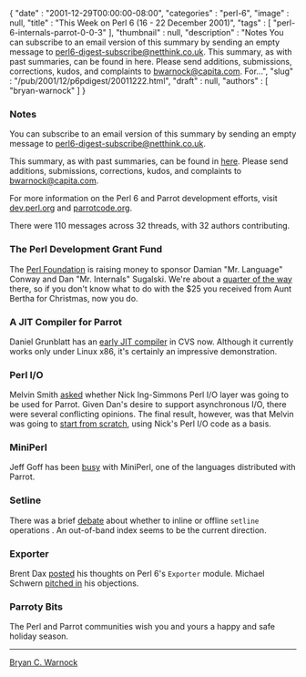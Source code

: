 {
   "date" : "2001-12-29T00:00:00-08:00",
   "categories" : "perl-6",
   "image" : null,
   "title" : "This Week on Perl 6 (16 - 22 December 2001)",
   "tags" : [
      "perl-6-internals-parrot-0-0-3"
   ],
   "thumbnail" : null,
   "description" : "Notes You can subscribe to an email version of this summary by sending an empty message to perl6-digest-subscribe@netthink.co.uk. This summary, as with past summaries, can be found in here. Please send additions, submissions, corrections, kudos, and complaints to bwarnock@capita.com. For...",
   "slug" : "/pub/2001/12/p6pdigest/20011222.html",
   "draft" : null,
   "authors" : [
      "bryan-warnock"
   ]
}



### <span id="Notes">Notes</span>

You can subscribe to an email version of this summary by sending an empty message to <perl6-digest-subscribe@netthink.co.uk>.

This summary, as with past summaries, can be found in [here](http://members.home.com/bcwarno/Perl6/digests/). Please send additions, submissions, corrections, kudos, and complaints to <bwarnock@capita.com>.

For more information on the Perl 6 and Parrot development efforts, visit [dev.perl.org](http://dev.perl.org/perl6/) and [parrotcode.org](http://www.parrotcode.org/).

There were 110 messages across 32 threads, with 32 authors contributing.

### <span id="The_Perl_Development_Grant_Fund">The Perl Development Grant Fund</span>

The [Perl Foundation](http://www.perl-foundation.org/) is raising money to sponsor Damian "Mr. Language" Conway and Dan "Mr. Internals" Sugalski. We're about a [quarter of the way](https://donate.perl-foundation.org/index.pl?node_id=305) there, so if you don't know what to do with the $25 you received from Aunt Bertha for Christmas, now you do.

### <span id="A_JIT_Compiler_for_Parrot">A JIT Compiler for Parrot</span>

Daniel Grunblatt has an [early JIT compiler](http://archive.develooper.com/perl6-internals@perl.org/msg07089.html) in CVS now. Although it currently works only under Linux x86, it's certainly an impressive demonstration.

### <span id="Perl_IO">Perl I/O</span>

Melvin Smith [asked](http://archive.develooper.com/perl6-internals@perl.org/msg07060.html) whether Nick Ing-Simmons Perl I/O layer was going to be used for Parrot. Given Dan's desire to support asynchronous I/O, there were several conflicting opinions. The final result, however, was that Melvin was going to [start from scratch](http://archive.develooper.com/perl6-internals@perl.org/msg07081.html), using Nick's Perl I/O code as a basis.

### <span id="MiniPerl">MiniPerl</span>

Jeff Goff has been [busy](http://archive.develooper.com/perl6-internals@perl.org/msg07048.html) with MiniPerl, one of the languages distributed with Parrot.

### <span id="Setline">Setline</span>

There was a brief [debate](http://archive.develooper.com/perl6-internals@perl.org/msg07083.html) about whether to inline or offline `setline` operations . An out-of-band index seems to be the current direction.

### <span id="Exporter">Exporter</span>

Brent Dax [posted](http://archive.develooper.com/perl6-language@perl.org/msg08824.html) his thoughts on Perl 6's `Exporter` module. Michael Schwern [pitched in](http://archive.develooper.com/perl6-language@perl.org/msg08831.html) his objections.

### <span id="Parroty_Bits">Parroty Bits</span>

The Perl and Parrot communities wish you and yours a happy and safe holiday season.

------------------------------------------------------------------------

[Bryan C. Warnock](http://members.home.com/bcwarno/Perl6/)
